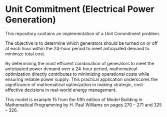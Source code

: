 # Unit Commitment (Electrical Power Generation)

This repository contains an implementation of a Unit Commitment problem.

The objective is to determine which generators should be turned on or off at each hour within the 24-hour period to meet anticipated demand to minimize total cost.

By determining the most efficient combination of generators to meet the anticipated power demand over a 24-hour period, mathematical optimization directly contributes to minimizing operational costs while ensuring reliable power supply. This practical application underscores the significance of mathematical optimization in making strategic, cost-effective decisions in real-world energy management.

This model is example 15 from the fifth edition of Model Building in Mathematical Programming by H. Paul Williams on pages 270 – 271 and 325 – 326.
